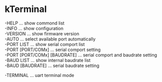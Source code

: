 # kTerminal

  -HELP                             ... show commond list  
  -INFO                              ... show configuration  
  -VERSION                           ... show firmware version  
  -AUTO                              ... select available port automatically  
  -PORT LIST                         ... show serial comport list  
  -PORT [PORT/COMx]                  ... serial comport setting  
  -PORT [PORT/COMx] [BAUDRATE]       ... serial comport and baudrate setting  
  -BAUD LIST                         ... show internal baudrate list  
  -BAUD [BAUDRATE]                   ... serial baudrate setting  

  -TERMINAL                          ... uart terminal mode  
  
